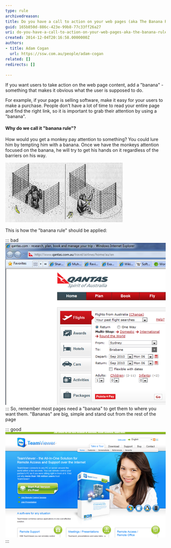 ```yaml
---
type: rule
archivedreason: 
title: Do you have a call to action on your web pages (aka The Banana Rule)?
guid: 165b850d-886c-423e-99b8-77c33ff26a27
uri: do-you-have-a-call-to-action-on-your-web-pages-aka-the-banana-rule
created: 2014-12-04T20:16:58.0000000Z
authors:
- title: Adam Cogan
  url: https://ssw.com.au/people/adam-cogan
related: []
redirects: []

---
```


If you want users to take action on the web page content, add a "banana" - something that makes it obvious what the user is supposed to do.

For example, if your page is selling software, make it easy for your users to make a purchase. People don't have a lot of time to read your entire page and find the right link, so it is important to grab their attention by using a "banana".

<!--endintro-->

#### Why do we call it "banana rule"?

How would you get a monkey pay attention to something? You could lure him by tempting                     him with a banana. Once we have the monkeys attention focused on the banana, he                     will try to get his hands on it regardless of the barriers on his way.

![Figure: If the monkey can see the banana, he will do whatever it takes to get it](banana.jpg)  

This is how the "banana rule" should be applied:


::: bad  
![Figure: Bad Example – "Points+Pay"button takes the attention over "Go" which should be the "banana"](BadBananaQantas.png)  
:::
So, remember most pages need a "banana" to get them to where you want them. "Bananas" are big, simple and stand out from the rest of the page

::: good  
![Figure: Great Example - Team Viewer also has a good banana](BananaTeamviewer.png)  
:::
